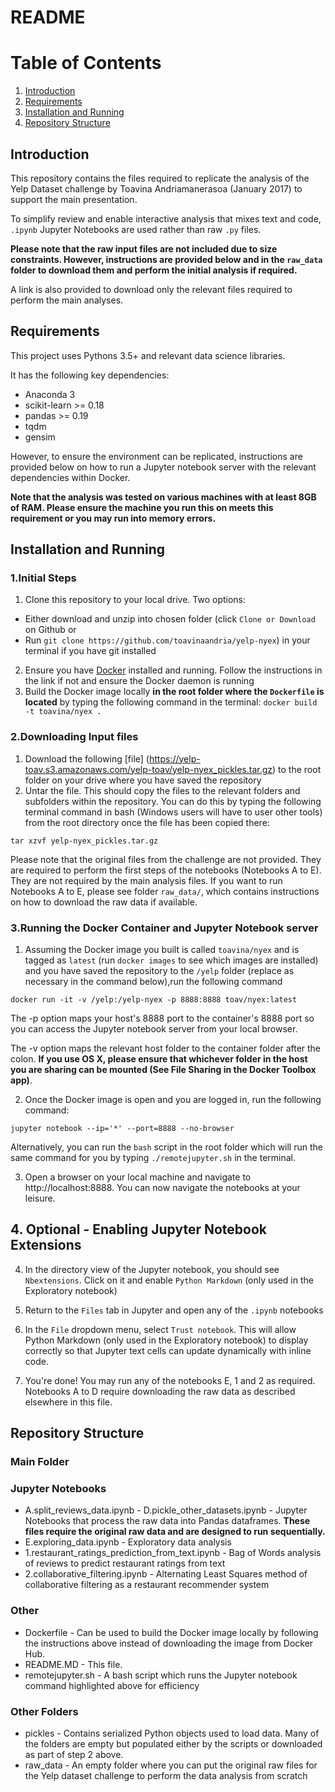 # README

# Table of Contents
1. [Introduction](#introduction)
2. [Requirements](#requirements)
3. [Installation and Running](#installation)
4. [Repository Structure](#structure)

## Introduction <a name="introduction"></a>

This repository contains the files required to replicate the analysis
of the Yelp Dataset challenge by Toavina Andriamanerasoa (January 2017) to
support the main presentation.

To simplify review and enable interactive analysis that mixes text
and code, `.ipynb` Jupyter Notebooks are used rather than raw `.py` files.

**Please note that the raw input files are not included due to size constraints.
However, instructions are provided below and in the `raw_data` folder to
download them and perform the initial analysis if required.**

A link is also provided to download only the relevant files required to perform
the main analyses.

## Requirements <a name="requirements"></a>

This project uses Pythons 3.5+ and relevant data science libraries.

It has the following key dependencies:
* Anaconda 3
* scikit-learn >= 0.18
* pandas >= 0.19
* tqdm
* gensim

However, to ensure the environment can be replicated, instructions are provided
below on how to run a Jupyter notebook server with the relevant dependencies
within Docker.

**Note that the analysis was tested on various machines with at least 8GB of RAM.
Please ensure the machine you run this on meets this requirement or you may run
into memory errors.**

## Installation and Running<a name='installation'></a>

### 1.Initial Steps

1. Clone this repository to your local drive. Two options:
  * Either download and unzip into chosen folder (click `Clone or Download` on
    Github or
  * Run `git clone https://github.com/toavinaandria/yelp-nyex`) in your terminal
   if you have git installed
2. Ensure you have [Docker](https://www.docker.com) installed and running.
Follow the instructions in the link if not and ensure the Docker daemon is
running
3. Build the Docker image locally **in the root folder where the
  `Dockerfile` is located** by typing the following command in the terminal:
  `docker build -t toavina/nyex .`



### 2.Downloading Input files

1. Download the following [file]
(https://yelp-toav.s3.amazonaws.com/yelp-toav/yelp-nyex_pickles.tar.gz) to the
root folder on your drive where you have saved the repository
2. Untar the file. This should copy the files to the relevant folders and
subfolders within the repository. You can do this by typing the following
terminal command in bash (Windows users will have to user other tools) from the
root directory once the file has been copied there:

`tar xzvf yelp-nyex_pickles.tar.gz`

Please note that the original files from the challenge are not provided.
They are required to perform the first steps of the notebooks (Notebooks A to E).
They are not required by the main analysis files. If you want to run Notebooks
A to E, please see folder `raw_data/`, which contains instructions on how to
download the raw data if available.

### 3.Running the Docker Container and Jupyter Notebook server

1. Assuming the Docker image you built is called `toavina/nyex` and is tagged as
`latest` (run `docker images` to see which images are installed)  and you have
saved the repository to the `/yelp` folder (replace as necessary in the command
below),run the following command

  `docker run -it -v /yelp:/yelp-nyex -p 8888:8888 toav/nyex:latest`

  The -p option maps your host's 8888 port to the container's 8888 port so you
  can access the Jupyter notebook server from your local browser.

  The -v option maps the relevant host folder to the container folder after the
  colon. **If you use OS X, please ensure that whichever folder in the host
  you are sharing can be mounted (See File Sharing in the Docker Toolbox app)**.

2. Once the Docker image is open and you are logged in, run the following
command:

`jupyter notebook --ip='*' --port=8888 --no-browser`

Alternatively, you can run the `bash` script in the root folder which will run
the same command for you by typing `./remotejupyter.sh` in the terminal.


3. Open a browser on your local machine and navigate to http://localhost:8888.
You can now navigate the notebooks at your leisure.

## 4. Optional - Enabling Jupyter Notebook Extensions

4. In the directory view of the Jupyter notebook, you should see `Nbextensions`.
 Click on it and enable `Python Markdown` (only used in the Exploratory notebook)

5. Return to the `Files` tab in Jupyter and open any of the `.ipynb` notebooks

6. In the `File` dropdown menu, select `Trust notebook`. This will allow
Python Markdown (only used in the Exploratory notebook) to display correctly
so that Jupyter text cells can update dynamically with inline code.

7. You're done! You may run any of the notebooks E, 1 and 2 as required.
Notebooks A to D require downloading the raw data as described elsewhere in this
file.


## Repository Structure <a name='structure'></a>

### Main Folder

### Jupyter Notebooks

* A.split_reviews_data.ipynb - D.pickle_other_datasets.ipynb - Jupyter Notebooks
that process the raw data into Pandas dataframes. **These files require
the original raw data and are designed to run sequentially.**
* E.exploring_data.ipynb - Exploratory data analysis
* 1.restaurant_ratings_prediction_from_text.ipynb - Bag of Words
analysis of reviews to predict restaurant ratings from text
* 2.collaborative_filtering.ipynb - Alternating Least Squares method of
collaborative filtering as a restaurant recommender system

### Other

* Dockerfile - Can be used to build the Docker image locally by following the
instructions above instead of downloading the image from Docker Hub.
* README.MD - This file.
* remotejupyter.sh - A bash script which runs the Jupyter notebook command
highlighted above for efficiency

### Other Folders

* pickles - Contains serialized Python objects used to load data. Many of the
folders are empty but populated either by the scripts or downloaded as part
of step 2 above.
* raw_data - An empty folder where you can put the original raw files for the
Yelp dataset challenge to perform the data analysis from scratch
